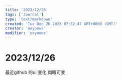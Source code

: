 ```yaml
---
title: '2023/12/26'
tags: ['Journal']
type: 'text/markdown'
created: 'Tue Dec 26 2023 07:52:47 GMT+0000 (GMT)'
creator: 'oeyoews'
modifier: 'oeyoews'
---
```


# 2023/12/26

最近github 的ui 变化 肉眼可变
